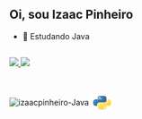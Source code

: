 ## Oi, sou Izaac Pinheiro
- 🌱 Estudando Java
##
<div>
  <a href="https://github.com/izaacpinheiro">
    <img height="150em" src="https://github-readme-stats.vercel.app/api?username=izaacpinheiro&show_icons=true&theme=merko&include_all_commits=true&count_private=true"/>
    <img height="150em" src="https://github-readme-stats.vercel.app/api/top-langs/?username=izaacpinheiro&layout=compact&langs_count=7&theme=merko&"/>
  </a>
</div>

##

</div>
  <div style="display: inline_block"><br>
  <img align="center" alt="izaacpinheiro-Java" height="30" width="40" src="https://cdn.jsdelivr.net/gh/devicons/devicon/icons/java/java-original.svg" />
  <img align="center" alt="izaacpinheiro-Python" height="30" width="40" src="https://raw.githubusercontent.com/devicons/devicon/master/icons/python/python-original.svg">
</div><br/>
